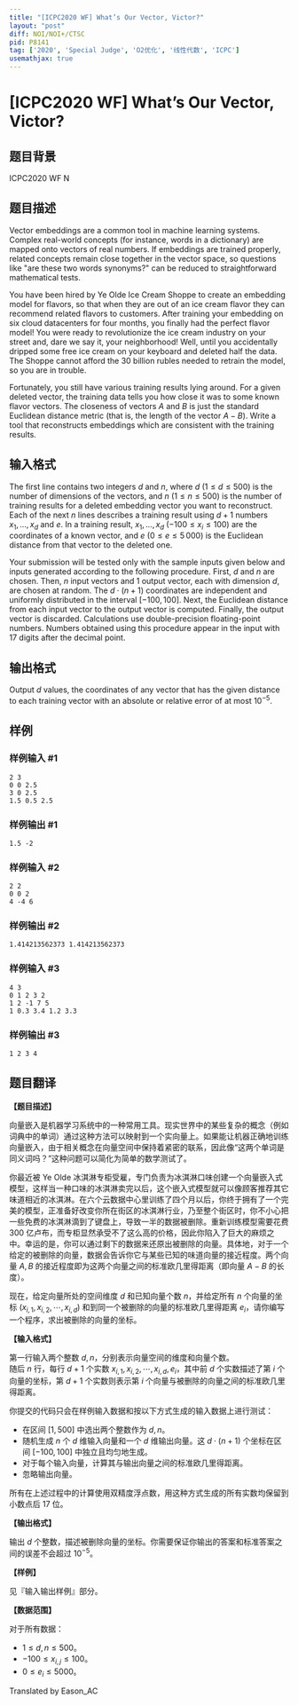 ```yaml
---
title: "[ICPC2020 WF] What’s Our Vector, Victor?"
layout: "post"
diff: NOI/NOI+/CTSC
pid: P8141
tag: ['2020', 'Special Judge', 'O2优化', '线性代数', 'ICPC']
usemathjax: true
---
```


# [ICPC2020 WF] What’s Our Vector, Victor?
## 题目背景

ICPC2020 WF N
## 题目描述

Vector embeddings are a common tool in machine learning systems.
Complex real-world concepts (for instance, words in a dictionary) are mapped onto vectors of real numbers.
If embeddings are trained properly, related concepts remain close together in the vector space, so questions like "are these two words synonyms?" can be reduced to straightforward mathematical tests.

You have been hired by Ye Olde Ice Cream Shoppe to create an embedding model for flavors, so that when they are out of an ice cream flavor they can recommend related flavors to customers.
After training your embedding on six cloud datacenters for four months, you finally had the perfect flavor model!
You were ready to revolutionize the ice cream industry on your street and, dare we say it, your neighborhood!
Well, until you accidentally dripped some free ice cream on your keyboard and deleted half the data.
The Shoppe cannot afford the 30 billion rubles needed to retrain the model, so you are in trouble.

Fortunately, you still have various training results lying around.
For a given deleted vector, the training data tells you how close it was to some known flavor vectors.
The closeness of vectors $A$ and $B$ is just the standard Euclidean distance metric (that is, the length of the vector $A - B$).
Write a tool that reconstructs embeddings which are consistent with the training results.
## 输入格式

The first line contains two integers $d$ and $n$, where $d$ ($1 \leq d \leq 500$) is the number of dimensions of the
vectors, and $n$ ($1 \leq n \leq 500$) is the number of training results for a deleted embedding vector you want to reconstruct.
Each of the next $n$ lines describes a training result using $d + 1$ numbers $x_1, \dots, x_d$ and $e$.
In a training result, $x_1, \dots, x_d$ ($-100 \leq x_i \leq 100$) are the coordinates of a known vector, and 
$e$ ($0 \leq e \leq 5\,000$) is the Euclidean distance from that vector to the deleted one.

Your submission will be tested only with the sample inputs given below and inputs generated according to the following procedure.
First, $d$ and $n$ are chosen.
Then, $n$ input vectors and $1$ output vector, each with dimension $d$, are chosen at random.
The $d \cdot (n + 1)$ coordinates are independent and uniformly distributed in the interval $[-100,100]$.
Next, the Euclidean distance from each input vector to the output vector is computed.
Finally, the output vector is discarded.
Calculations use double-precision floating-point numbers.
Numbers obtained using this procedure appear in the input with $17$ digits after the decimal point.
## 输出格式

Output $d$ values, the coordinates of any vector that has the given distance to each training vector with an absolute or relative error of at most $10^{-5}$.
## 样例

### 样例输入 #1
```
2 3
0 0 2.5
3 0 2.5
1.5 0.5 2.5
```
### 样例输出 #1
```
1.5 -2
```
### 样例输入 #2
```
2 2
0 0 2
4 -4 6
```
### 样例输出 #2
```
1.414213562373 1.414213562373
```
### 样例输入 #3
```
4 3
0 1 2 3 2
1 2 -1 7 5
1 0.3 3.4 1.2 3.3
```
### 样例输出 #3
```
1 2 3 4
```
## 题目翻译

**【题目描述】**

向量嵌入是机器学习系统中的一种常用工具。现实世界中的某些复杂的概念（例如词典中的单词）通过这种方法可以映射到一个实向量上。如果能让机器正确地训练向量嵌入，由于相关概念在向量空间中保持着紧密的联系，因此像“这两个单词是同义词吗？”这种问题可以简化为简单的数学测试了。

你最近被 Ye Olde 冰淇淋专柜受雇，专门负责为冰淇淋口味创建一个向量嵌入式模型，这样当一种口味的冰淇淋卖完以后，这个嵌入式模型就可以像顾客推荐其它味道相近的冰淇淋。在六个云数据中心里训练了四个月以后，你终于拥有了一个完美的模型，正准备好改变你所在街区的冰淇淋行业，乃至整个街区时，你不小心把一些免费的冰淇淋滴到了键盘上，导致一半的数据被删除。重新训练模型需要花费 300 亿卢布，而专柜显然承受不了这么高的价格，因此你陷入了巨大的麻烦之中。幸运的是，你可以通过剩下的数据来还原出被删除的向量。具体地，对于一个给定的被删除的向量，数据会告诉你它与某些已知的味道向量的接近程度。两个向量 $A,B$ 的接近程度即为这两个向量之间的标准欧几里得距离（即向量 $A-B$ 的长度）。

现在，给定向量所处的空间维度 $d$ 和已知向量个数 $n$，并给定所有 $n$ 个向量的坐标 $(x_{i,1},x_{i,2},\cdots,x_{i,d})$ 和到同一个被删除的向量的标准欧几里得距离 $e_i$，请你编写一个程序，求出被删除的向量的坐标。

**【输入格式】**

第一行输入两个整数 $d,n$，分别表示向量空间的维度和向量个数。  
随后 $n$ 行，每行 $d+1$ 个实数 $x_{i,1},x_{i,2},\cdots,x_{i,d},e_i$，其中前 $d$ 个实数描述了第 $i$ 个向量的坐标，第 $d+1$ 个实数则表示第 $i$ 个向量与被删除的向量之间的标准欧几里得距离。

你提交的代码只会在样例输入数据和按以下方式生成的输入数据上进行测试：

- 在区间 $[1,500]$ 中选出两个整数作为 $d,n$。
- 随机生成 $n$ 个 $d$ 维输入向量和一个 $d$ 维输出向量。这 $d\cdot(n+1)$ 个坐标在区间 $[-100,100]$ 中独立且均匀地生成。
- 对于每个输入向量，计算其与输出向量之间的标准欧几里得距离。
- 忽略输出向量。

所有在上述过程中的计算使用双精度浮点数，用这种方式生成的所有实数均保留到小数点后 $17$ 位。

**【输出格式】**

输出 $d$ 个整数，描述被删除向量的坐标。你需要保证你输出的答案和标准答案之间的误差不会超过 $10^{-5}$。

**【样例】**

见『输入输出样例』部分。

**【数据范围】**

对于所有数据：

- $1\leqslant d,n\leqslant 500$。
- $-100\leqslant x_{i,j}\leqslant 100$。
- $0\leqslant e_i\leqslant 5000$。

Translated by Eason_AC
